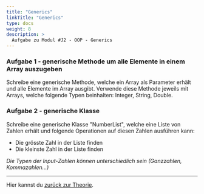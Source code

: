 ```yaml
---
title: "Generics"
linkTitle: "Generics"
type: docs
weight: 8
description: >
  Aufgabe zu Modul #J2 - OOP - Generics
---
```


### Aufgabe 1 - generische Methode um alle Elemente in einem Array auszugeben

Schreibe eine generische Methode, welche ein Array als Parameter erhält und alle Elemente
im Array ausgibt.
Verwende diese Methode jeweils mit Arrays, welche folgende Typen beinhalten: Integer, String, Double.

### Aufgabe 2 - generische Klasse

Schreibe eine generische Klasse "NumberList", welche eine Liste von Zahlen erhält und folgende
Operationen auf diesen Zahlen ausführen kann:

- Die grösste Zahl in der Liste finden
- Die kleinste Zahl in der Liste finden

_Die Typen der Input-Zahlen können unterschiedlich sein (Ganzzahlen, Kommazahlen...)_

---

Hier kannst du [zurück zur Theorie](../../../../docs/02_java/04_java-oop/11_java-generics).
